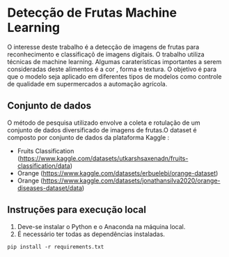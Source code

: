 # Detecção de Frutas Machine Learning 

O interesse deste trabalho é a detecção de imagens de frutas para reconhecimento e classificaçõ  de imagens digitais. O trabalho utiliza técnicas de machine learning. Algumas caraterísticas importantes a serem consideradas deste
alimentos é a cor , forma e textura. O objetivo é para que o modelo seja aplicado em diferentes tipos de modelos como controle de qualidade em supermercados a automação agrícola.  

## Conjunto de dados 
O método de pesquisa utilizado envolve a coleta e rotulação de um conjunto de dados diversificado de imagens de frutas.O dataset é composto por conjunto de dados da plataforma Kaggle : 

- Fruits Classification (https://www.kaggle.com/datasets/utkarshsaxenadn/fruits-classification/data)
- Orange (https://www.kaggle.com/datasets/erbuelebi/orange-dataset)
- Orange (https://www.kaggle.com/datasets/jonathansilva2020/orange-diseases-dataset/data)

## Instruções para execução local 

1. Deve-se instalar o Python e o Anaconda na máquina local.
2. É necessário ter todas as dependências instaladas.
   
```
pip install -r requirements.txt
```
